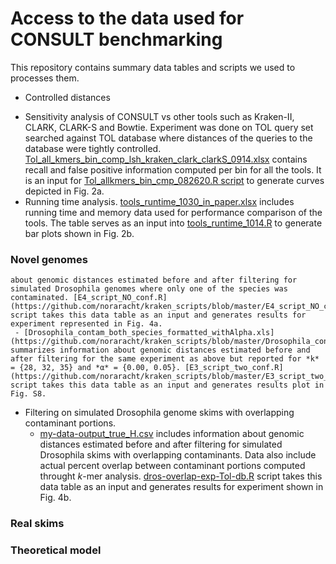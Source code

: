# Access to the data used for CONSULT benchmarking

This repository contains summary data tables and scripts we used to processes them.


* Controlled distances

- Sensitivity analysis of CONSULT vs other tools such as Kraken-II, CLARK, CLARK-S and Bowtie. Experiment was done on TOL query set searched against TOL database where  distances of the queries to the database were tightly controlled. [Tol_all_kmers_bin_comp_lsh_kraken_clark_clarkS_0914.xlsx](https://github.com/noraracht/lsh_scripts/blob/main/Tol_all_kmers_bin_comp_lsh_kraken_clark_clarkS_0914.xlsx) contains recall and false positive information computed per bin for all the tools. It is an input for [Tol_allkmers_bin_cmp_082620.R script](https://github.com/noraracht/lsh_scripts/blob/main/Tol_allkmers_bin_cmp_082620.R) to generate curves depicted in Fig. 2a. 
- Running time analysis. [tools_runtime_1030_in_paper.xlsx](https://github.com/noraracht/lsh_scripts/blob/main/tools_runtime_1030_in_paper.xlsx) includes running time and memory data used for performance comparison of the tools. The table serves as an input into [tools_runtime_1014.R](https://github.com/noraracht/lsh_scripts/blob/main/tools_runtime_1014.R) to generate bar plots shown in Fig. 2b. 
    
### Novel genomes
    
    
    
    
    about genomic distances estimated before and after filtering for simulated Drosophila genomes where only one of the species was contaminated. [E4_script_NO_conf.R](https://github.com/noraracht/kraken_scripts/blob/master/E4_script_NO_conf.R) script takes this data table as an input and generates results for experiment represented in Fig. 4a.
     - [Drosophila_contam_both_species_formatted_withAlpha.xls](https://github.com/noraracht/kraken_scripts/blob/master/Drosophila_contam_both_species_formatted_withAlpha.xls) summarizes information about genomic distances estimated before and after filtering for the same experiment as above but reported for *k* = {28, 32, 35} and *α* = {0.00, 0.05}. [E3_script_two_conf.R](https://github.com/noraracht/kraken_scripts/blob/master/E3_script_two_conf.R) script takes this data table as an input and generates results plot in Fig. S8.

* Filtering on simulated Drosophila genome skims with overlapping contaminant portions.
    - [my-data-output_true_H.csv](https://github.com/noraracht/kraken_scripts/blob/master/my-data-output_true_H.csv) includes information about genomic distances estimated before and after filtering for simulated Drosophila skims with overlapping contaminants. Data also include actual percent overlap between contaminant portions computed throught *k*\-mer analysis. [dros-overlap-exp-Tol-db.R](https://github.com/noraracht/kraken_scripts/blob/master/dros-overlap-exp-Tol-db.R) script takes this data table as an input and generates results for experiment shown in Fig. 4b.

 


### Real skims


### Theoretical model





